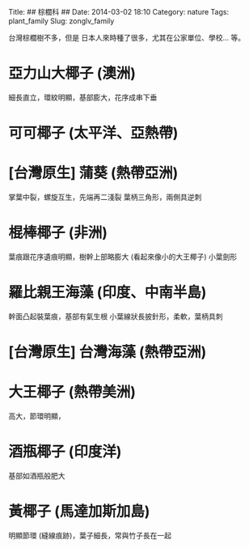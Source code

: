 Title: ## 棕櫚科 ##
Date: 2014-03-02 18:10
Category: nature
Tags: plant_family
Slug: zonglv_family


台灣棕櫚樹不多，但是
日本人來時種了很多，尤其在公家單位、學校... 等。

# 亞力山大椰子 (澳洲)

細長直立，環紋明顯，基部膨大，花序成串下垂


# 可可椰子 (太平洋、亞熱帶)

# [台灣原生] 蒲葵 (熱帶亞洲)

掌葉中裂，螺旋互生，先端再二淺裂
葉柄三角形，兩側具逆刺

# 棍棒椰子 (非洲)

葉痕跟花序遺痕明顯，樹幹上部略膨大 (看起來像小的大王椰子)
小葉劍形

# 羅比親王海藻 (印度、中南半島)
幹面凸起裝葉痕，基部有氣生根
小葉線狀長披針形，柔軟，葉柄具刺

# [台灣原生] 台灣海藻 (熱帶亞洲)

# 大王椰子 (熱帶美洲)
高大，節環明顯，

# 酒瓶椰子 (印度洋)
基部如酒瓶般肥大

# 黃椰子 (馬達加斯加島)
明顯節環 (縫線痕跡)，葉子細長，常與竹子長在一起


